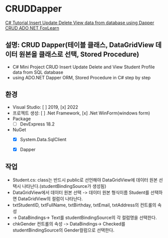 ﻿# CRUDDapper

[C# Tutorial Insert Update Delete View data from database using Dapper CRUD ADO NET FoxLearn](https://youtu.be/pn8wrK3FyGA?si=WnoAhCHZ5CCy_ggz)

## 설명: CRUD Dapper(테이블 클래스, DataGridView 데이터 원본을 클래스로 선택, Stored Procedure)
* C# Mini Project CRUD Insert Update Delete and View Student Profile data from SQL database 
* using ADO.NET Dapper ORM, Stored Procedure in C# step by step

## 환경
* Visual Studio: [ ] 2019, [x] 2022
* 프로젝트 생성: [ ] .Net Framework, [x] .Net WinForm(windows form)
* Package 
  * [ ] DevExpress 18.2
* NuGet
  * [x] System.Data.SqlClient
  * [x] Dapper


## 작업
* Student.cs: class는 반드시 public로 선언해야 DataGridView에 데이터 원본 선택시 나타난다.(studentBindingSource가 생성됨)
* DataGridView에서 데이터 원본 선택 -> 데이터 원본 형식이름 Student를 선택하면 DataGridView의 컬럼이 나타난다.
* txtStudentID, txtFullName, txtBirthday, txtEmail, txtAddress의 컨트롤의 속성 
* -> DataBindings-> Text를 studentBindingSource의 각 컬럼명을 선택한다.
* chkGender 컨트롤의 속성 -> DataBindings-> Checked를 studentBindingSource의 Gender컬럼으로 선택한다.
